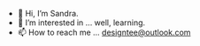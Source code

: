 - 👋 Hi, I’m Sandra. 
- 👀 I’m interested in ... well, learning.
- 📫 How to reach me ... designtee@outlook.com

<!---
sandrif/sandrif is a ✨ special ✨ repository because its `README.md` (this file) appears on your GitHub profile.
You can click the Preview link to take a look at your changes.
--->
